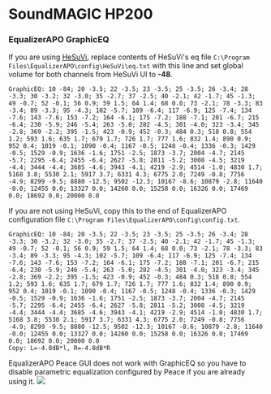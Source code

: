 # SoundMAGIC HP200
### EqualizerAPO GraphicEQ
If you are using [HeSuVi](https://sourceforge.net/projects/hesuvi/), replace contents of HeSuVi's eq file `C:\Program Files\EqualizerAPO\config\HeSuVi\eq.txt` with this line and set global volume for both channels from HeSuVi UI to **-48**.
```
GraphicEQ: 10 -84; 20 -3.5; 22 -3.5; 23 -3.5; 25 -3.5; 26 -3.4; 28 -3.3; 30 -3.2; 32 -3.0; 35 -2.7; 37 -2.5; 40 -2.1; 42 -1.7; 45 -1.3; 49 -0.7; 52 -0.1; 56 0.9; 59 1.5; 64 1.4; 68 0.0; 73 -2.1; 78 -3.3; 83 -3.4; 89 -3.3; 95 -4.3; 102 -5.7; 109 -6.4; 117 -6.9; 125 -7.4; 134 -7.6; 143 -7.6; 153 -7.2; 164 -6.1; 175 -7.2; 188 -7.1; 201 -6.7; 215 -6.4; 230 -5.9; 246 -5.4; 263 -5.0; 282 -4.5; 301 -4.0; 323 -3.4; 345 -2.8; 369 -2.2; 395 -1.5; 423 -0.9; 452 -0.3; 484 0.3; 518 0.8; 554 1.2; 593 1.6; 635 1.7; 679 1.7; 726 1.7; 777 1.6; 832 1.4; 890 0.9; 952 0.4; 1019 -0.1; 1090 -0.4; 1167 -0.5; 1248 -0.4; 1336 -0.3; 1429 -0.5; 1529 -0.9; 1636 -1.6; 1751 -2.5; 1873 -3.7; 2004 -4.7; 2145 -5.7; 2295 -6.4; 2455 -6.4; 2627 -5.8; 2811 -5.2; 3008 -4.5; 3219 -4.4; 3444 -4.4; 3685 -4.6; 3943 -4.1; 4219 -2.9; 4514 -1.0; 4830 1.7; 5168 3.8; 5530 2.1; 5917 3.7; 6331 4.3; 6775 2.0; 7249 -0.8; 7756 -4.9; 8299 -9.5; 8880 -12.5; 9502 -12.3; 10167 -8.6; 10879 -2.8; 11640 -0.0; 12455 0.0; 13327 0.0; 14260 0.0; 15258 0.0; 16326 0.0; 17469 0.0; 18692 0.0; 20000 0.0
```
If you are not using HeSuVi, copy this to the end of EqualizerAPO configuration file `C:\Program Files\EqualizerAPO\config\config.txt`.
```
GraphicEQ: 10 -84; 20 -3.5; 22 -3.5; 23 -3.5; 25 -3.5; 26 -3.4; 28 -3.3; 30 -3.2; 32 -3.0; 35 -2.7; 37 -2.5; 40 -2.1; 42 -1.7; 45 -1.3; 49 -0.7; 52 -0.1; 56 0.9; 59 1.5; 64 1.4; 68 0.0; 73 -2.1; 78 -3.3; 83 -3.4; 89 -3.3; 95 -4.3; 102 -5.7; 109 -6.4; 117 -6.9; 125 -7.4; 134 -7.6; 143 -7.6; 153 -7.2; 164 -6.1; 175 -7.2; 188 -7.1; 201 -6.7; 215 -6.4; 230 -5.9; 246 -5.4; 263 -5.0; 282 -4.5; 301 -4.0; 323 -3.4; 345 -2.8; 369 -2.2; 395 -1.5; 423 -0.9; 452 -0.3; 484 0.3; 518 0.8; 554 1.2; 593 1.6; 635 1.7; 679 1.7; 726 1.7; 777 1.6; 832 1.4; 890 0.9; 952 0.4; 1019 -0.1; 1090 -0.4; 1167 -0.5; 1248 -0.4; 1336 -0.3; 1429 -0.5; 1529 -0.9; 1636 -1.6; 1751 -2.5; 1873 -3.7; 2004 -4.7; 2145 -5.7; 2295 -6.4; 2455 -6.4; 2627 -5.8; 2811 -5.2; 3008 -4.5; 3219 -4.4; 3444 -4.4; 3685 -4.6; 3943 -4.1; 4219 -2.9; 4514 -1.0; 4830 1.7; 5168 3.8; 5530 2.1; 5917 3.7; 6331 4.3; 6775 2.0; 7249 -0.8; 7756 -4.9; 8299 -9.5; 8880 -12.5; 9502 -12.3; 10167 -8.6; 10879 -2.8; 11640 -0.0; 12455 0.0; 13327 0.0; 14260 0.0; 15258 0.0; 16326 0.0; 17469 0.0; 18692 0.0; 20000 0.0
Copy: L=-4.8dB*l, R=-4.8dB*R
```
EqualizerAPO Peace GUI does not work with GraphicEQ so you have to disable parametric equalization configured by Peace if you are already using it.
![](https://raw.githubusercontent.com/jaakkopasanen/AutoEq/master/results/Headphone.com/innerfidelity/onear/SoundMAGIC%20HP200/SoundMAGIC%20HP200.png)
